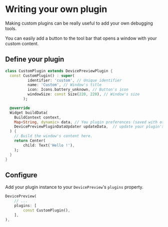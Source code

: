 # Writing your own plugin

Making custom plugins can be really useful to add your own debugging tools.

You can easily add a button to the tool bar that opens a window with your custom content.

## Define your plugin

```dart
class CustomPlugin extends DevicePreviewPlugin {
  const CustomPlugin() : super(
          identifier: 'custom', // Unique identifier
          name: 'Custom', // Window's title
          icon: Icons.battery_unknown, // Button's icon
          windowSize: const Size(220, 220), // Window's size
        );

  @override
  Widget buildData(
    BuildContext context,
    Map<String, dynamic> data, // You plugin preferences (saved with other device preview's preferences)
    DevicePreviewPluginDataUpdater updateData,  // update your plugin's data and triggers a rebuild.
  ) {
    // Build the window's content here.
    return Center(
        child: Text('Hello !'), 
    );
  }
}
```

## Configure

Add your plugin instance to your `DevicePreview`'s `plugins` property.

```dart
DevicePreview(
    // ...
    plugins: [
        const CustomPlugin(),
    ],
),
```